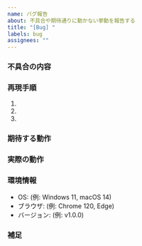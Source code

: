 ```yaml
---
name: バグ報告
about: 不具合や期待通りに動かない挙動を報告する
title: "[Bug] "
labels: bug
assignees: ""
---
```


### 不具合の内容
<!-- どんな問題が発生したのかを記載してください -->

### 再現手順
<!-- 不具合を再現するための手順を番号で記載してください -->
1. 
2. 
3. 

### 期待する動作
<!-- 本来はどう動いてほしいかを記載してください -->

### 実際の動作
<!-- 実際にどう動いてしまったかを記載してください -->

### 環境情報
<!-- 分かる範囲で記載してください -->
- OS: (例: Windows 11, macOS 14)
- ブラウザ: (例: Chrome 120, Edge)
- バージョン: (例: v1.0.0)

### 補足
<!-- スクリーンショットやエラーメッセージなど、追加情報があれば -->
